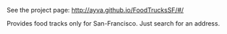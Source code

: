 See the project page: 
http://ayva.github.io/FoodTrucksSF/#/

Provides food tracks only for San-Francisco. Just search for an address.